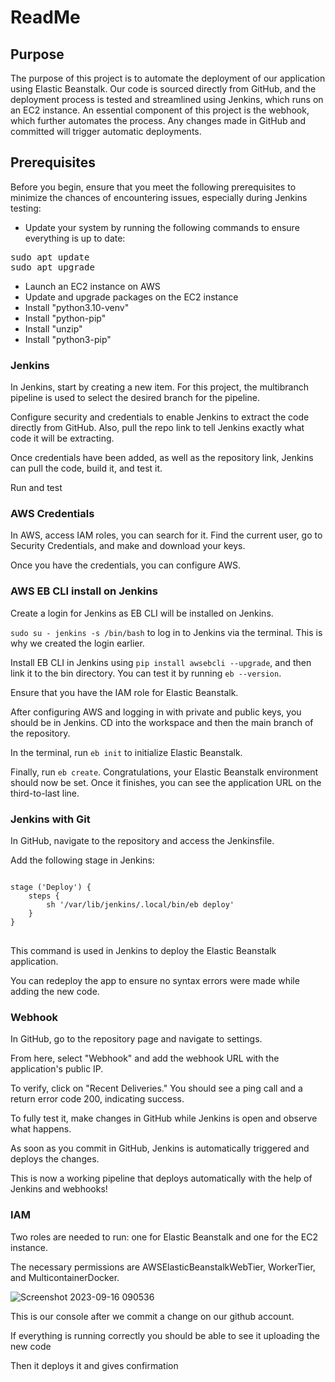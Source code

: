 <!DOCTYPE html>
<html>
<head>
    <h1>ReadMe</h1>
</head>
<body>

<h2>Purpose</h2>
<p>
    The purpose of this project is to automate the deployment of our application using Elastic Beanstalk. Our code is sourced directly from GitHub, and the deployment process is tested and streamlined using Jenkins, which runs on an EC2 instance. An essential component of this project is the webhook, which further automates the process. Any changes made in GitHub and committed will trigger automatic deployments.
</p>

<h2>Prerequisites</h2>
<p>
    Before you begin, ensure that you meet the following prerequisites to minimize the chances of encountering issues, especially during Jenkins testing:
</p>
<ul>
    <li>Update your system by running the following commands to ensure everything is up to date:</li>
</ul>
<pre>
sudo apt update
sudo apt upgrade
</pre>
<ul>
    <li>Launch an EC2 instance on AWS</li>
    <li>Update and upgrade packages on the EC2 instance</li>
    <li>Install "python3.10-venv"</li>
    <li>Install "python-pip"</li>
    <li>Install "unzip"</li>
    <li>Install "python3-pip"</li>
</ul>

<h3>Jenkins</h3>
<p>
    In Jenkins, start by creating a new item. For this project, the multibranch pipeline is used to select the desired branch for the pipeline.
</p>

<p>
    Configure security and credentials to enable Jenkins to extract the code directly from GitHub. Also, pull the repo link to tell Jenkins exactly what code it will be extracting.
</p>

<p>
    Once credentials have been added, as well as the repository link, Jenkins can pull the code, build it, and test it.
</p>
<p>Run and test</p>

<h3>AWS Credentials</h3>
<p>
   In AWS, access IAM roles, you can search for it. Find the current user, go to Security Credentials, and make and download your keys.
</p>
<p>
    Once you have the credentials, you can configure AWS.
</p>

<h3>AWS EB CLI install on Jenkins</h3>
<p>
    Create a login for Jenkins as EB CLI will be installed on Jenkins.
</p>
<p><code>sudo su - jenkins -s /bin/bash</code> to log in to Jenkins via the terminal. This is why we created the login earlier.</p>
<p>Install EB CLI in Jenkins using <code>pip install awsebcli --upgrade</code>, and then link it to the bin directory. You can test it by running <code>eb --version</code>.</p>
<p>Ensure that you have the IAM role for Elastic Beanstalk.</p>
<p>After configuring AWS and logging in with private and public keys, you should be in Jenkins. CD into the workspace and then the main branch of the repository.</p>
<p>In the terminal, run <code>eb init</code> to initialize Elastic Beanstalk.</p>
<p>Finally, run <code>eb create</code>. Congratulations, your Elastic Beanstalk environment should now be set. Once it finishes, you can see the application URL on the third-to-last line.</p>

<h3>Jenkins with Git</h3>
<p>In GitHub, navigate to the repository and access the Jenkinsfile.</p>
<p>Add the following stage in Jenkins:</p>
<pre>
<code>
stage ('Deploy') { 
    steps { 
        sh '/var/lib/jenkins/.local/bin/eb deploy' 
    } 
}
</code>
</pre>
<p>This command is used in Jenkins to deploy the Elastic Beanstalk application.</p>
<p>You can redeploy the app to ensure no syntax errors were made while adding the new code.</p>

<h3>Webhook</h3>

<p>In GitHub, go to the repository page and navigate to settings.</p>
<p>From here, select "Webhook" and add the webhook URL with the application's public IP.</p>
<p>To verify, click on "Recent Deliveries." You should see a ping call and a return error code 200, indicating success.</p>
<p>To fully test it, make changes in GitHub while Jenkins is open and observe what happens.</p>
<p>As soon as you commit in GitHub, Jenkins is automatically triggered and deploys the changes.</p>
<p>This is now a working pipeline that deploys automatically with the help of Jenkins and webhooks!</p>

<h3>IAM</h3>

<p>Two roles are needed to run: one for Elastic Beanstalk and one for the EC2 instance.</p>
<p>The necessary permissions are AWSElasticBeanstalkWebTier, WorkerTier, and MulticontainerDocker.</p>



![Screenshot 2023-09-16 090536](https://github.com/kevingonzalez7997/Deployment3/assets/59447523/fb792d17-eedf-495d-b8bf-5c0faf4f0c9e)
<p>This is our console after we commit a change on our github account.</p>
<p>If everything is running correctly you should be able to see it uploading the new code</p>
<p>Then it deploys it and gives confirmation</p>
</body>
</html>

